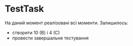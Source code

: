 # TestTask
На даний момент реалізовані всі моменти.
Залишилось:
  - створити 10 (В) і 4 (С)
  - провести завершальне тестування
 
